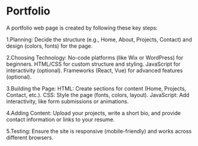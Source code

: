 # Portfolio
A portfolio web page is created by following these key steps:

1.Planning: Decide the structure (e.g., Home, About, Projects, Contact) and design (colors, fonts) for the page.

2.Choosing Technology:
No-code platforms (like Wix or WordPress) for beginners.
HTML/CSS for custom structure and styling.
JavaScript for interactivity (optional).
Frameworks (React, Vue) for advanced features (optional).

3.Building the Page:
HTML: Create sections for content (Home, Projects, Contact, etc.).
CSS: Style the page (fonts, colors, layout).
JavaScript: Add interactivity, like form submissions or animations.

4.Adding Content: Upload your projects, write a short bio, and provide contact information or links to your resume.

5.Testing: Ensure the site is responsive (mobile-friendly) and works across different browsers.

